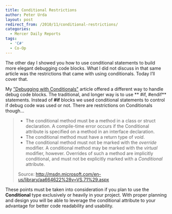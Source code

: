 ```yaml
---
title: Conditional Restrictions
author: Peter Urda
layout: post
redirect_from: /2010/11/conditional-restrictions/
categories:
  - Mercer Daily Reports
tags:
  - 'C#'
  - Co-Op
---
```

The other day I showed you how to use conditional statements to build more elegant debugging code blocks. What I did not discuss in that same article was the restrictions that came with using conditionals. Today I&#8217;ll cover that.

My <a href="http://www.peter-urda.com/2010/11/debugging-with-conditionals" target="_blank">"Debugging with Conditionals"</a> article offered a different way to handle debug code blocks. The traditional, and longer way is to use ** #if, #endif** statements. Instead of **#if** blocks we used conditional statements to control if debug code was used or not. There are restrictions on Conditionals though...

>   * The conditional method must be a method in a class or struct declaration. A compile-time error occurs if the Conditional attribute is specified on a method in an interface declaration.
>   * The conditional method must have a return type of *void*.
>   * The conditional method must not be marked with the *override* modifier. A conditional method may be marked with the *virtual* modifier, however. Overrides of such a method are implicitly conditional, and must not be explicitly marked with a *Conditional* attribute.
>
> Source: <a href="http://msdn.microsoft.com/en-us/library/aa664622%28v=VS.71%29.aspx" class="external external_icon" target="_blank">http://msdn.microsoft.com/en-us/library/aa664622%28v=VS.71%29.aspx</a>

These points must be taken into consideration if you plan to use the **Conditional** type exclusively or heavily in your project. With proper planning and design you will be able to leverage the conditional attribute to your advantage for better code readability and usability.
